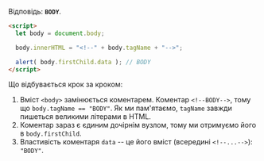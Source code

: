 Відповідь: **`BODY`**.

```html run
<script>
  let body = document.body;

  body.innerHTML = "<!--" + body.tagName + "-->";

  alert( body.firstChild.data ); // BODY
</script>
```

Що відбувається крок за кроком:

1. Вміст `<body>` замінюється коментарем. Коментар `<!--BODY-->`, тому що `body.tagName == "BODY"`. Як ми пам'ятаємо, `tagName` завжди пишеться великими літерами в HTML.
2. Коментар зараз є єдиним дочірнім вузлом, тому ми отримуємо його в `body.firstChild`.
3. Властивість коментаря `data` -- це його вміст (всередині `<!--...-->`): `"BODY"`.
